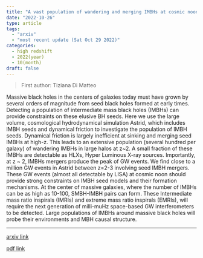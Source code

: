 ```yaml
---
title: "A vast population of wandering and merging IMBHs at cosmic noon"
date: "2022-10-26"
type: article
tags:
  - "arxiv"
  - "most recent update (Sat Oct 29 2022)"
categories:
  - high redshift
  - 2022(year)
  - 10(month)
draft: false
---
```


> First author: Tiziana Di Matteo

 Massive black holes in the centers of galaxies today must have grown by
several orders of magnitude from seed black holes formed at early times.
Detecting a population of intermediate mass black holes (IMBHs) can provide
constraints on these elusive BH seeds. Here we use the large volume,
cosmological hydrodynamical simulation Astrid, which includes IMBH seeds and
dynamical friction to investigate the population of IMBH seeds. Dynamical
friction is largely inefficient at sinking and merging seed IMBHs at high-z.
This leads to an extensive population (several hundred per galaxy) of wandering
IMBHs in large halos at z~2. A small fraction of these IMBHs are detectable as
HLXs, Hyper Luminous X-ray sources. Importantly, at z ~ 2, IMBHs mergers
produce the peak of GW events. We find close to a million GW events in Astrid
between z=2-3 involving seed IMBH mergers. These GW events (almost all
detectable by LISA) at cosmic noon should provide strong constraints on IMBH
seed models and their formation mechanisms. At the center of massive galaxies,
where the number of IMBHs can be as high as 10-100, SMBH-IMBH pairs can form.
These Intermediate mass ratio inspirals (IMRIs) and extreme mass ratio
inspirals (EMRIs), will require the next generation of milli-muHz space-based
GW interferometers to be detected. Large populations of IMBHs around massive
black holes will probe their environments and MBH causal structure.

---
[arxiv link](http://arxiv.org/abs/2210.14960v1)

[pdf link](http://arxiv.org/pdf/2210.14960v1)